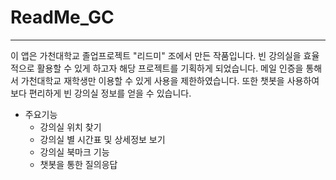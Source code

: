 # ReadMe_GC
---
이 앱은 가천대학교 졸업프로젝트 "리드미" 조에서 만든 작품입니다. 빈 강의실을 효율적으로 활용할 수 있게 하고자 해당 프로젝트를 기획하게 되었습니다.
메일 인증을 통해서 가천대학교 재학생만 이용할 수 있게 사용을 제한하였습니다. 또한 챗봇을 사용하여 보다 편리하게 빈 강의실 정보를 얻을 수 있습니다.

+ 주요기능
  + 강의실 위치 찾기
  + 강의실 별 시간표 및 상세정보 보기
  + 강의실 북마크 기능
  + 챗봇을 통한 질의응답
